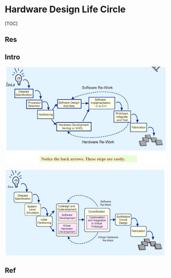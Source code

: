 # Hardware Design Life Circle

[TOC]



## Res


## Intro
![](../../../Assets/Pics/Screenshot%202023-06-24%20at%204.56.48%20PM.png)


![](../../../Assets/Pics/Screenshot%202023-06-24%20at%204.56.56%20PM.png)



## Ref

